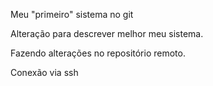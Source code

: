 Meu "primeiro" sistema no git

Alteração para descrever melhor meu sistema.

Fazendo alterações no repositório remoto.

Conexão via ssh